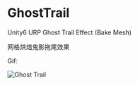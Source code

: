 # GhostTrail

Unity6 URP Ghost Trail Effect (Bake Mesh)

网格烘焙鬼影拖尾效果

Gif:

![Ghost Trail](./GhostTrail.gif)